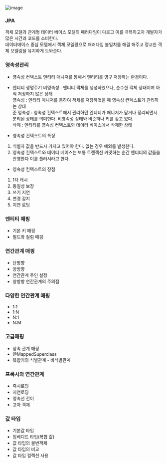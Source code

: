 ![image](https://user-images.githubusercontent.com/24665763/229153174-20461773-8e07-4e26-a625-069158c15370.png)

### JPA
객체 모델과 관계형 데이터 베이스 모델의 패러다임이 다르고 이를 극복하고자 개발자가 많은 시간과 코드를 소비한다.<br>
데이터베이스 중심 모델에서 객체 모델링으로 패러다임 불일치를 해결 해주고 정교한 객체 모델링을 유지하게 도와준다.

### 영속성관리

- 영속성 컨텍스트
엔티티 매니저를 통해서 엔티티를 영구 저장하는 환경이다.

- 엔티티 생명주기
비영속성 : 엔티티 객체를 생성하였으나, 순수한 객체 상태이며 아직 저장하지 않은 상태<br>
영속성 : 엔티티 매니저를 통하여 객체를 저장하엿을 때 영속성 컨텍스트가 관리하는 상태<br>
준 영속성 : 영속성 컨텍스트에서 관리하던 엔티티가 매니저가 닫거나 정리되면서 분리된 상태를 의미한다. 비영속성 상태와 비슷하나 키를 갖고 있다.<br>
삭제 : 엔티티를 영속성 컨텍스트와 데이터 베이스에서 삭제한 상태<br>

- 영속성 컨텍스트의 특징
1. 식별자 값을 반드시 가지고 있어야 한다. 없는 경우 예외를 발생한다.
2. 영속성 컨텍스트와 데이터 베이스는 보통 트랜잭션 커밋하는 순간 엔티티의 값들을 반영한다 이를 플러시라고 한다.

- 영속성 컨텍스트의 장점
1. 1차 캐시
2. 동일성 보장
3. 쓰기 지연
4. 변경 감지
5. 지연 로딩

### 엔티티 매핑
- 기본 키 매핑
- 필드와 컬럼 매핑

### 연간관계 매핑
- 단방향
- 양방향
- 연간관계 주인 설정
- 양방향 연간관계의 주의점

### 다양한 연간관계 매핑
- 1:1
- 1:N
- N:1
- N:M

### 고급매핑

- 상속 관계 매핑
- @MappedSuperclass
- 복합키의 식별관계 - 비식별관계

### 프록시와 연간관계

- 즉시로딩
- 지연로딩
- 영속선 전이
- 고아 객체

### 값 타입
- 기본값 타입
- 임베디드 타입(복합 값)
- 값 타입의 불변객체
- 값 타입의 비교
- 값 타입 컬렉션 사용
